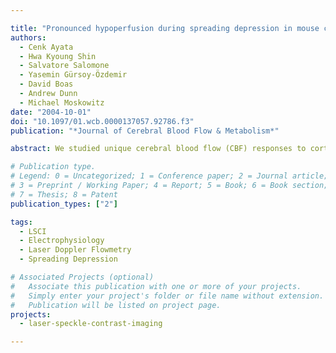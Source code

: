 ```yaml
---

title: "Pronounced hypoperfusion during spreading depression in mouse cortex"
authors:
  - Cenk Ayata
  - Hwa Kyoung Shin
  - Salvatore Salomone
  - Yasemin Gürsoy-Özdemir
  - David Boas
  - Andrew Dunn
  - Michael Moskowitz
date: "2004-10-01"
doi: "10.1097/01.wcb.0000137057.92786.f3"
publication: "*Journal of Cerebral Blood Flow & Metabolism*"

abstract: We studied unique cerebral blood flow (CBF) responses to cortical spreading depression in mice using a novel two-dimensional CBF imaging technique, laser speckle flowmetry. Cortical spreading depression caused a triphasic CBF response in both rat and mouse cortex. In rats, mild initial hypoperfusion (approximately 75% of baseline) was followed by a transient hyperemia reaching approximately 220% of baseline. In mice, the initial hypoperfusion was pronounced (40–50% of baseline), and the anticipated hyperemic phase barely reached baseline. The duration of hypoperfusion significantly correlated with the duration of the DC shift. As a possible explanation for the pronounced hypoperfusion, mouse cerebral vessels showed enhanced resistance to relaxation by acetylcholine (3 µM) after $\ce{K+}$-induced preconstriction (20, 40, and 80 mM) but dilated normally in response to acetylcholine after preconstriction with U46619, a synthetic thromboxane A2 analog. By contrast, rat vessels dilated readily to acetylcholine after preconstriction by $\ce{K+}$. The transient normalization of CBF after hypoperfusion in the mouse was abolished by L-NA but not 7-NI. In summary, the CBF response to cortical spreading depression in mice contrasts with the rat in that the initial hypoperfusion is pronounced, and the hyperemic phase is markedly diminished. The differences in CBF response between species may be in part caused by an increased sensitivity of mouse cerebral vessels to elevated extracellular $\ce{K+}$.

# Publication type.
# Legend: 0 = Uncategorized; 1 = Conference paper; 2 = Journal article;
# 3 = Preprint / Working Paper; 4 = Report; 5 = Book; 6 = Book section;
# 7 = Thesis; 8 = Patent
publication_types: ["2"]

tags:
  - LSCI
  - Electrophysiology
  - Laser Doppler Flowmetry
  - Spreading Depression

# Associated Projects (optional)
#   Associate this publication with one or more of your projects.
#   Simply enter your project's folder or file name without extension.
#   Publication will be listed on project page.
projects:
  - laser-speckle-contrast-imaging

---
```

